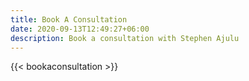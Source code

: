 ```yaml
---
title: Book A Consultation
date: 2020-09-13T12:49:27+06:00
description: Book a consultation with Stephen Ajulu
---
```


{{< bookaconsultation >}}
